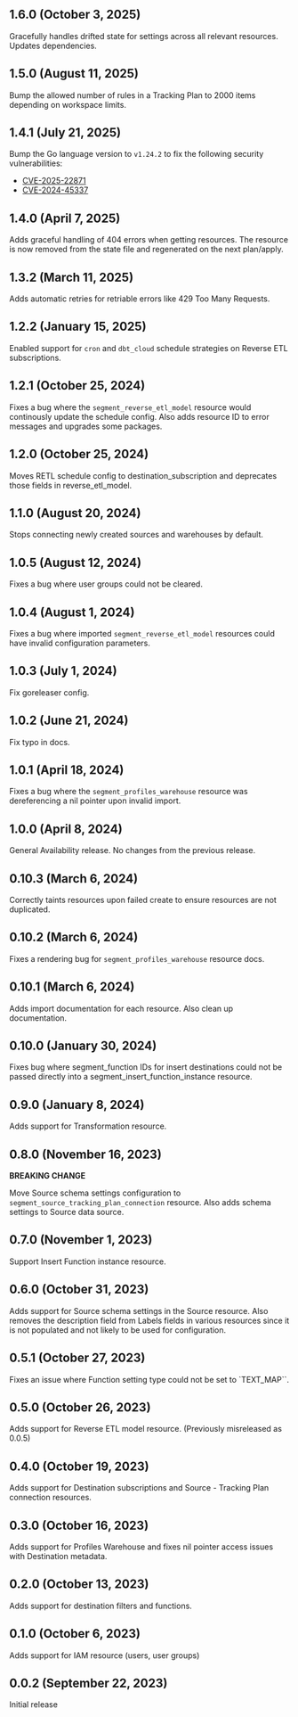 ## 1.6.0 (October 3, 2025)
Gracefully handles drifted state for settings across all relevant resources. Updates dependencies.

## 1.5.0 (August 11, 2025)
Bump the allowed number of rules in a Tracking Plan to 2000 items depending on workspace limits.

## 1.4.1 (July 21, 2025)
Bump the Go language version to `v1.24.2` to fix the following security vulnerabilities:

- [CVE-2025-22871](https://nvd.nist.gov/vuln/detail/CVE-2025-22871)
- [CVE-2024-45337](https://github.com/advisories/GHSA-v778-237x-gjrc)

## 1.4.0 (April 7, 2025)
Adds graceful handling of 404 errors when getting resources. The resource is now removed from the state file and regenerated on the next plan/apply.

## 1.3.2 (March 11, 2025)
Adds automatic retries for retriable errors like 429 Too Many Requests.

## 1.2.2 (January 15, 2025)
Enabled support for `cron` and `dbt_cloud` schedule strategies on Reverse ETL subscriptions.

## 1.2.1 (October 25, 2024)
Fixes a bug where the `segment_reverse_etl_model` resource would continously update the schedule config. Also adds resource ID to error messages and upgrades some packages.

## 1.2.0 (October 25, 2024)
Moves RETL schedule config to destination_subscription and deprecates those fields in reverse_etl_model.

## 1.1.0 (August 20, 2024)
Stops connecting newly created sources and warehouses by default.

## 1.0.5 (August 12, 2024)
Fixes a bug where user groups could not be cleared.

## 1.0.4 (August 1, 2024)
Fixes a bug where imported `segment_reverse_etl_model` resources could have invalid configuration parameters.

## 1.0.3 (July 1, 2024)
Fix goreleaser config.

## 1.0.2 (June 21, 2024)
Fix typo in docs.

## 1.0.1 (April 18, 2024)
Fixes a bug where the `segment_profiles_warehouse` resource was dereferencing a nil pointer upon invalid import.

## 1.0.0 (April 8, 2024)
General Availability release. No changes from the previous release.

## 0.10.3 (March 6, 2024)
Correctly taints resources upon failed create to ensure resources are not duplicated.

## 0.10.2 (March 6, 2024)
Fixes a rendering bug for `segment_profiles_warehouse` resource docs.

## 0.10.1 (March 6, 2024)
Adds import documentation for each resource. Also clean up documentation.

## 0.10.0 (January 30, 2024)
Fixes bug where segment_function IDs for insert destinations could not be passed directly into a segment_insert_function_instance resource.

## 0.9.0 (January 8, 2024)
Adds support for Transformation resource.

## 0.8.0 (November 16, 2023)
**BREAKING CHANGE**

Move Source schema settings configuration to `segment_source_tracking_plan_connection` resource. Also adds schema settings to Source data source.

## 0.7.0 (November 1, 2023)
Support Insert Function instance resource.

## 0.6.0 (October 31, 2023)
Adds support for Source schema settings in the Source resource. Also removes the description field from Labels fields in various resources since it is not populated and not likely to be used for configuration.

## 0.5.1 (October 27, 2023)
Fixes an issue where Function setting type could not be set to `TEXT_MAP``.

## 0.5.0 (October 26, 2023)
Adds support for Reverse ETL model resource.
(Previously misreleased as 0.0.5)

## 0.4.0 (October 19, 2023)
Adds support for Destination subscriptions and Source - Tracking Plan connection resources.

## 0.3.0 (October 16, 2023)
Adds support for Profiles Warehouse and fixes nil pointer access issues with Destination metadata.

## 0.2.0 (October 13, 2023)
Adds support for destination filters and functions.

## 0.1.0 (October 6, 2023)
Adds support for IAM resource (users, user groups)

## 0.0.2 (September 22, 2023)
Initial release
